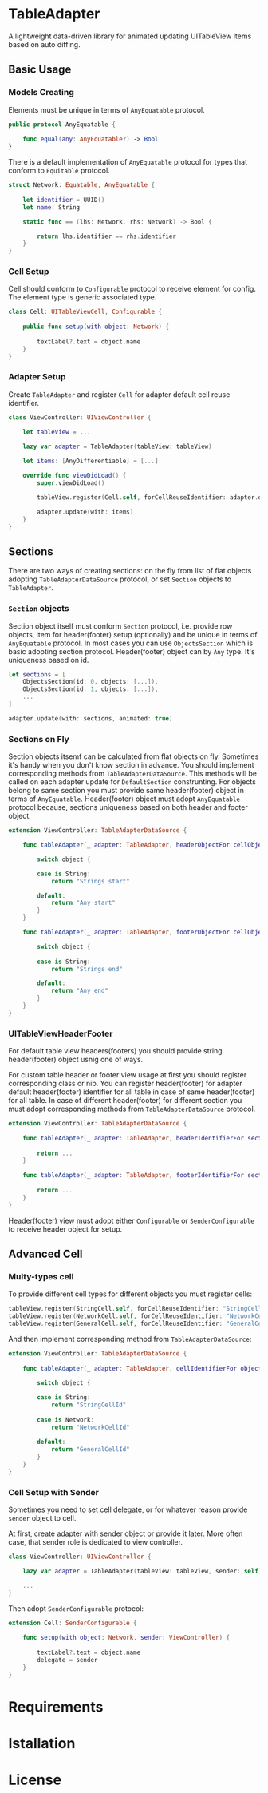 # TableAdapter
A lightweight data-driven library for animated updating UITableView items based on auto diffing.

## Basic Usage
### Models Creating
Elements must be unique in terms of `AnyEquatable` protocol.
```swift
public protocol AnyEquatable {
    
    func equal(any: AnyEquatable?) -> Bool
}
```

There is a default implementation of `AnyEquatable` protocol for types that conform to `Equitable` protocol.
```swift
struct Network: Equatable, AnyEquatable {
    
    let identifier = UUID()
    let name: String

    static func == (lhs: Network, rhs: Network) -> Bool {

        return lhs.identifier == rhs.identifier
    }
}
```

### Cell Setup
Cell should conform to `Configurable` protocol to receive element for config. The element type is generic associated type.

```swift
class Cell: UITableViewCell, Configurable {
    
    public func setup(with object: Network) {
        
        textLabel?.text = object.name
    }
}
```

### Adapter Setup
Create `TableAdapter` and register `Cell` for adapter default cell reuse identifier.
```swift
class ViewController: UIViewController {

    let tableView = ...
    
    lazy var adapter = TableAdapter(tableView: tableView)

    let items: [AnyDifferentiable] = [...]

    override func viewDidLoad() {
        super.viewDidLoad()

        tableView.register(Cell.self, forCellReuseIdentifier: adapter.defaultCellIdentifier)

        adapter.update(with: items)
    }
}
```


## Sections
There are two ways of creating sections: on the fly from list of flat objects adopting `TableAdapterDataSource` protocol, or set `Section` objects to `TableAdapter`.

### `Section` objects
Section object itself must conform `Section` protocol, i.e. provide row objects, item for header(footer) setup (optionally) and be unique in terms of `AnyEquatable` protocol. In most cases you can use `ObjectsSection` which is basic adopting section protocol. Header(footer) object can by `Any` type. It's uniqueness based on id.

```swift
let sections = [
    ObjectsSection(id: 0, objects: [...]),
    ObjectsSection(id: 1, objects: [...]),
    ...
]

adapter.update(with: sections, animated: true)
```

### Sections on Fly
Section objects itsemf can be calculated from flat objects on fly. Sometimes it's handy when you don't know section in advance. You should implement corresponding methods from `TableAdapterDataSource`. This methods will be called on each adapter update for `DefaultSection` construnting. For objects belong to same section you must provide same header(footer) object in terms of `AnyEquatable`. Header(footer) object must adopt `AnyEquatable` protocol because, sections uniqueness based on both header and footer object.

```swift
extension ViewController: TableAdapterDataSource {

    func tableAdapter(_ adapter: TableAdapter, headerObjectFor cellObject: AnyEquatable) -> AnyEquatable? {

        switch object {

        case is String:
            return "Strings start"

        default:
            return "Any start"
        }
    }

    func tableAdapter(_ adapter: TableAdapter, footerObjectFor cellObject: AnyEquatable) -> AnyEquatable? {

        switch object {
            
        case is String:
            return "Strings end"

        default:
            return "Any end"
        }
    }
}
```

### UITableViewHeaderFooter
For default table view headers(footers) you should provide string header(footer) object usnig one of ways.

For custom table header or footer view usage at first you should register corresponding class or nib. You can register header(footer) for adapter default header(footer) identifier for all table in case of same header(footer) for all table. In case of different header(footer) for different section you must adopt corresponding methods from `TableAdapterDataSource` protocol.
```swift
extension ViewController: TableAdapterDataSource {
    
    func tableAdapter(_ adapter: TableAdapter, headerIdentifierFor section: Int) -> String? {
        
        return ...
    }
    
    func tableAdapter(_ adapter: TableAdapter, footerIdentifierFor section: Int) -> String? {
        
        return ...
    }
}
```

Header(footer) view must adopt either `Configurable` or `SenderConfigurable` to receive header object for setup.

## Advanced Cell
### Multy-types cell
To provide different cell types for different objects you must register cells:
```swift
tableView.register(StringCell.self, forCellReuseIdentifier: "StringCellId")
tableView.register(NetworkCell.self, forCellReuseIdentifier: "NetworkCellId")
tableView.register(GeneralCell.self, forCellReuseIdentifier: "GeneralCellId")
```

And then implement corresponding method from `TableAdapterDataSource`:
```swift
extension ViewController: TableAdapterDataSource {
    
    func tableAdapter(_ adapter: TableAdapter, cellIdentifierFor object: AnyEquatable) -> String? {
        
        switch object {

        case is String:
            return "StringCellId"
            
        case is Network:
            return "NetworkCellId"
            
        default:
            return "GeneralCellId"
        }
    }
}
```

### Cell Setup with Sender
Sometimes you need to set cell delegate, or for whatever reason provide `sender` object to cell.

At first, create adapter with sender object or provide it later. More often case, that sender role is dedicated to view controller.
```swift
class ViewController: UIViewController {

    lazy var adapter = TableAdapter(tableView: tableView, sender: self)

    ...
}
```
Then adopt `SenderConfigurable` protocol:
```swift
extension Cell: SenderConfigurable {
    
    func setup(with object: Network, sender: ViewController) {
        
        textLabel?.text = object.name
        delegate = sender
    }
}
```


# Requirements

# Istallation

# License
